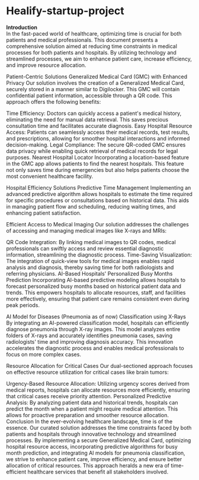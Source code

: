 # Healify-startup-project

<b>Introduction</b><br>
In the fast-paced world of healthcare, optimizing time is crucial for both patients and medical professionals. This document presents a comprehensive solution aimed at reducing time constraints in medical processes for both patients and hospitals. By utilizing technology and streamlined processes, we aim to enhance patient care, increase efficiency, and improve resource allocation.

Patient-Centric Solutions
Generalized Medical Card (GMC) with Enhanced Privacy
Our solution involves the creation of a Generalized Medical Card, securely stored in a manner similar to Digilocker. This GMC will contain confidential patient information, accessible through a QR code. This approach offers the following benefits:

Time Efficiency: Doctors can quickly access a patient's medical history, eliminating the need for manual data retrieval. This saves precious consultation time and facilitates accurate diagnosis.
Easy Hospital Resource Access: Patients can seamlessly access their medical records, test results, and prescriptions, allowing for smoother hospital interactions and informed decision-making.
Legal Compliance: The secure QR-coded GMC ensures data privacy while enabling quick retrieval of medical records for legal purposes.
Nearest Hospital Locator
Incorporating a location-based feature in the GMC app allows patients to find the nearest hospitals. This feature not only saves time during emergencies but also helps patients choose the most convenient healthcare facility.

Hospital Efficiency Solutions
Predictive Time Management
Implementing an advanced predictive algorithm allows hospitals to estimate the time required for specific procedures or consultations based on historical data. This aids in managing patient flow and scheduling, reducing waiting times, and enhancing patient satisfaction.

Efficient Access to Medical Imaging
Our solution addresses the challenges of accessing and managing medical images like X-rays and MRIs:

QR Code Integration: By linking medical images to QR codes, medical professionals can swiftly access and review essential diagnostic information, streamlining the diagnostic process.
Time-Saving Visualization: The integration of quick-view tools for medical images enables rapid analysis and diagnosis, thereby saving time for both radiologists and referring physicians.
AI-Based Hospitals' Personalized Busy Months Prediction
Incorporating AI-based predictive modeling allows hospitals to forecast personalized busy months based on historical patient data and trends. This empowers hospitals to allocate resources, staff, and facilities more effectively, ensuring that patient care remains consistent even during peak periods.

AI Model for Diseases (Pneumonia as of now) Classification using X-Rays
By integrating an AI-powered classification model, hospitals can efficiently diagnose pneumonia through X-ray images. This model analyzes entire folders of X-rays and accurately identifies pneumonia cases, saving radiologists' time and improving diagnosis accuracy. This innovation accelerates the diagnostic process and enables medical professionals to focus on more complex cases.

Resource Allocation for Critical Cases
Our dual-sectioned approach focuses on effective resource utilization for critical cases like brain tumors:

Urgency-Based Resource Allocation: Utilizing urgency scores derived from medical reports, hospitals can allocate resources more efficiently, ensuring that critical cases receive priority attention.
Personalized Predictive Analysis: By analyzing patient data and historical trends, hospitals can predict the month when a patient might require medical attention. This allows for proactive preparation and smoother resource allocation.
Conclusion
In the ever-evolving healthcare landscape, time is of the essence. Our curated solution addresses the time constraints faced by both patients and hospitals through innovative technology and streamlined processes. By implementing a secure Generalized Medical Card, optimizing hospital resource access, incorporating predictive algorithms for busy month prediction, and integrating AI models for pneumonia classification, we strive to enhance patient care, improve efficiency, and ensure better allocation of critical resources. This approach heralds a new era of time-efficient healthcare services that benefit all stakeholders involved.

